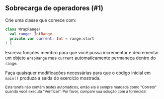 ## Sobrecarga de operadores (#1)

Crie uma classe que comece com:

```kotlin
class WrapRange(
  val range: IntRange,
  private var current: Int = range.start
) {
```

Escreva funções membro para que você possa incrementar e decrementar um objeto `WrapRange` mas `current` automaticamente permaneça dentro do `range`.

Faça quaisquer modificações necessárias para que o código inicial em `main()` produza a saída do exercício mostrada.

<sub> Esta tarefa não contém testes automáticos,
então ela é sempre marcada como "Correto" quando você executa "Verificar".
Por favor, compare sua solução com a fornecida! </sub>